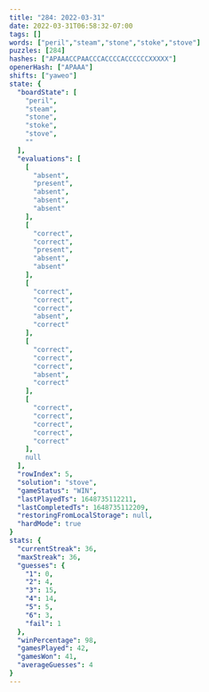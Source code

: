 ```yaml
---
title: "284: 2022-03-31"
date: 2022-03-31T06:58:32-07:00
tags: []
words: ["peril","steam","stone","stoke","stove"]
puzzles: [284]
hashes: ["APAAACCPAACCCACCCCACCCCCCXXXXX"]
openerHash: ["APAAA"]
shifts: ["yaweo"]
state: {
  "boardState": [
    "peril",
    "steam",
    "stone",
    "stoke",
    "stove",
    ""
  ],
  "evaluations": [
    [
      "absent",
      "present",
      "absent",
      "absent",
      "absent"
    ],
    [
      "correct",
      "correct",
      "present",
      "absent",
      "absent"
    ],
    [
      "correct",
      "correct",
      "correct",
      "absent",
      "correct"
    ],
    [
      "correct",
      "correct",
      "correct",
      "absent",
      "correct"
    ],
    [
      "correct",
      "correct",
      "correct",
      "correct",
      "correct"
    ],
    null
  ],
  "rowIndex": 5,
  "solution": "stove",
  "gameStatus": "WIN",
  "lastPlayedTs": 1648735112211,
  "lastCompletedTs": 1648735112209,
  "restoringFromLocalStorage": null,
  "hardMode": true
}
stats: {
  "currentStreak": 36,
  "maxStreak": 36,
  "guesses": {
    "1": 0,
    "2": 4,
    "3": 15,
    "4": 14,
    "5": 5,
    "6": 3,
    "fail": 1
  },
  "winPercentage": 98,
  "gamesPlayed": 42,
  "gamesWon": 41,
  "averageGuesses": 4
}
---
```


<!-- more -->
